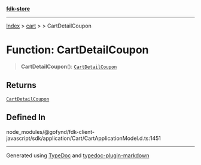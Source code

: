 [**fdk-store**](../../../README.md)
***

[Index](../../../API.md) > [cart](../../README.md) > [<internal>](../README.md) > CartDetailCoupon

# Function: CartDetailCoupon

> **CartDetailCoupon**(): [`CartDetailCoupon`](../type-aliases/type-alias.CartDetailCoupon.md)

## Returns

[`CartDetailCoupon`](../type-aliases/type-alias.CartDetailCoupon.md)

## Defined In

node\_modules/@gofynd/fdk-client-javascript/sdk/application/Cart/CartApplicationModel.d.ts:1451

***
Generated using [TypeDoc](https://typedoc.org/) and [typedoc-plugin-markdown](https://www.npmjs.com/package/typedoc-plugin-markdown)
